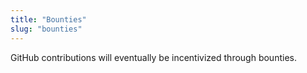 ```yaml
---
title: "Bounties"
slug: "bounties"
---
```


GitHub contributions will eventually be incentivized through bounties.